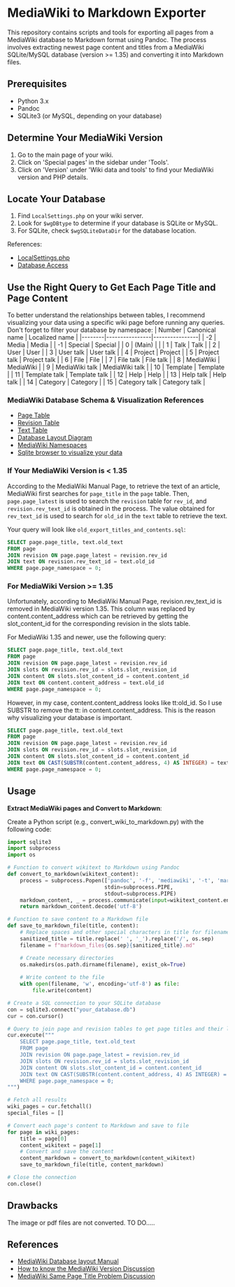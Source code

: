 # MediaWiki to Markdown Exporter

This repository contains scripts and tools for exporting all pages from a MediaWiki database to Markdown format using Pandoc. The process involves extracting newest page content and titles from a MediaWiki SQLite/MySQL database (version >= 1.35) and converting it into Markdown files.

## Prerequisites

- Python 3.x
- Pandoc
- SQLite3 (or MySQL, depending on your database)

## Determine Your MediaWiki Version

1. Go to the main page of your wiki.
2. Click on 'Special pages' in the sidebar under 'Tools'.
3. Click on 'Version' under 'Wiki data and tools' to find your MediaWiki version and PHP details.

## Locate Your Database

1. Find `LocalSettings.php` on your wiki server.
2. Look for `$wgDBtype` to determine if your database is SQLite or MySQL.
3. For SQLite, check `$wgSQLiteDataDir` for the database location.

References:
- [LocalSettings.php](https://www.mediawiki.org/wiki/Manual:LocalSettings.php)
- [Database Access](https://www.mediawiki.org/wiki/Manual:Database_access)

## Use the Right Query to Get Each Page Title and Page Content

To better understand the relationships between tables, I recommend visualizing your data using a specific wiki page before running any queries. Don't forget to filter your database by namespace:
| Number | Canonical name | Localized name |
|--------|----------------|----------------|
| -2     | Media          | Media          |
| -1     | Special        | Special        |
| 0      | (Main)         |                |
| 1      | Talk           | Talk           |
| 2      | User           | User           |
| 3      | User talk      | User talk      |
| 4      | Project        | Project        |
| 5      | Project talk   | Project talk   |
| 6      | File           | File           |
| 7      | File talk      | File talk      |
| 8      | MediaWiki      | MediaWiki      |
| 9      | MediaWiki talk | MediaWiki talk |
| 10     | Template       | Template       |
| 11     | Template talk  | Template talk  |
| 12     | Help           | Help           |
| 13     | Help talk      | Help talk      |
| 14     | Category       | Category       |
| 15     | Category talk  | Category talk  |

### MediaWiki Database Schema & Visualization References

- [Page Table](https://www.mediawiki.org/wiki/Manual:Page_table)
- [Revision Table](https://www.mediawiki.org/wiki/Manual:Revision_table)
- [Text Table](https://www.mediawiki.org/wiki/Manual:Text_table)
- [Database Layout Diagram](https://www.mediawiki.org/w/index.php?title=Manual:Database_layout/diagram&action=render)
- [MediaWiki Namespaces](https://www.mediawiki.org/wiki/Help:Namespaces)
- [Sqlite browser to visualize your data](https://sqlitebrowser.org/)

### If Your MediaWiki Version is < 1.35

According to the MediaWiki Manual Page, to retrieve the text of an article, MediaWiki first searches for `page_title` in the `page` table. Then, `page.page_latest` is used to search the `revision` table for `rev_id`, and `revision.rev_text_id` is obtained in the process. The value obtained for `rev_text_id` is used to search for `old_id` in the `text` table to retrieve the text.

Your query will look like `old_export_titles_and_contents.sql`:

```sql
SELECT page.page_title, text.old_text
FROM page
JOIN revision ON page.page_latest = revision.rev_id
JOIN text ON revision.rev_text_id = text.old_id
WHERE page.page_namespace = 0;
```

### For MediaWiki Version >= 1.35

Unfortunately, according to MediaWiki Manual Page, revision.rev_text_id is removed in MediaWiki version 1.35. This column was replaced by content.content_address which can be retrieved by getting the slot_content_id for the corresponding revision in the slots table.

For MediaWiki 1.35 and newer, use the following query:
```sql
SELECT page.page_title, text.old_text
FROM page
JOIN revision ON page.page_latest = revision.rev_id
JOIN slots ON revision.rev_id = slots.slot_revision_id
JOIN content ON slots.slot_content_id = content.content_id
JOIN text ON content.content_address = text.old_id
WHERE page.page_namespace = 0;
```

However, in my case, content.content_address looks like tt:old_id. So I use SUBSTR to remove the tt: in content.content_address. This is the reason why visualizing your database is important.
```sql
SELECT page.page_title, text.old_text
FROM page
JOIN revision ON page.page_latest = revision.rev_id
JOIN slots ON revision.rev_id = slots.slot_revision_id
JOIN content ON slots.slot_content_id = content.content_id
JOIN text ON CAST(SUBSTR(content.content_address, 4) AS INTEGER) = text.old_id
WHERE page.page_namespace = 0;
```

## Usage 

**Extract MediaWiki pages and Convert to Markdown**:

Create a Python script (e.g., convert_wiki_to_markdown.py) with the following code:
```python    
import sqlite3
import subprocess
import os

# Function to convert wikitext to Markdown using Pandoc
def convert_to_markdown(wikitext_content):
    process = subprocess.Popen(['pandoc', '-f', 'mediawiki', '-t', 'markdown'], 
                               stdin=subprocess.PIPE, 
                               stdout=subprocess.PIPE)
    markdown_content, _ = process.communicate(input=wikitext_content.encode('utf-8'))
    return markdown_content.decode('utf-8')

# Function to save content to a Markdown file
def save_to_markdown_file(title, content):
    # Replace spaces and other special characters in title for filename
    sanitized_title = title.replace(' ', '_').replace('/', os.sep)
    filename = f"markdown_files{os.sep}{sanitized_title}.md"

    # Create necessary directories
    os.makedirs(os.path.dirname(filename), exist_ok=True)
    
    # Write content to the file
    with open(filename, 'w', encoding='utf-8') as file:
        file.write(content)

# Create a SQL connection to your SQLite database
con = sqlite3.connect("your_database.db")
cur = con.cursor()

# Query to join page and revision tables to get page titles and their latest content(Put the correct version query here)
cur.execute("""
    SELECT page.page_title, text.old_text
    FROM page
    JOIN revision ON page.page_latest = revision.rev_id
    JOIN slots ON revision.rev_id = slots.slot_revision_id
    JOIN content ON slots.slot_content_id = content.content_id
    JOIN text ON CAST(SUBSTR(content.content_address, 4) AS INTEGER) = text.old_id
    WHERE page.page_namespace = 0;
""")

# Fetch all results
wiki_pages = cur.fetchall()
special_files = []

# Convert each page's content to Markdown and save to file
for page in wiki_pages:
    title = page[0]
    content_wikitext = page[1]
    # Convert and save the content
    content_markdown = convert_to_markdown(content_wikitext)
    save_to_markdown_file(title, content_markdown)

# Close the connection
con.close()
```
## Drawbacks
The image or pdf files are not converted. TO DO.....

## References

- [MediaWiki Database layout Manual](https://www.mediawiki.org/wiki/Manual:Database_layout)
- [How to know the MediaWiki Version Discussion](https://www.mediawiki.org/wiki/Topic:Pxovvjcr9goluynq)
- [MediaWiki Same Page Title Problem Discussion](https://www.mediawiki.org/wiki/Topic:Qhyh9ku9eom60wz2)
